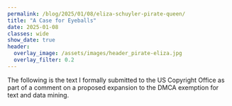 ```yaml
---
permalink: /blog/2025/01/08/eliza-schuyler-pirate-queen/
title: "A Case for Eyeballs"
date: 2025-01-08
classes: wide
show_date: true
header:
  overlay_image: /assets/images/header_pirate-eliza.jpg
  overlay_filter: 0.2
---
```


The following is the text I formally submitted to the US Copyright Office as part of a comment on a proposed expansion to the DMCA exemption for text and data mining. 